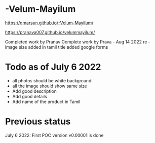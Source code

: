 # -Velum-Mayilum


https://qmarsun.github.io/-Velum-Mayilum/

 https://pranava007.github.io/velummayilum/

 Completed work by Pranav
 Complete work by Prava - Aug 14 2022
 re - image size 
 added in tamil title
 added google forms
 


# Todo as of  July 6 2022
- all photos should be white background
- all the image should show same size 
- Add good description
- Add good details 
- Add name of the product in Tamil


# Previous status
July 6 2022: First POC version  v0.00001 is done 
